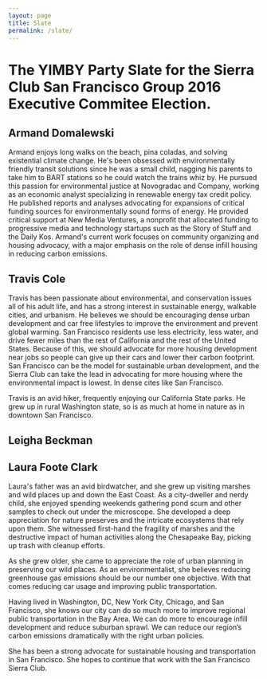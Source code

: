 ```yaml
---
layout: page
title: Slate
permalink: /slate/
---
```


# The YIMBY Party Slate for the Sierra Club San Francisco Group 2016 Executive Commitee Election.

## Armand Domalewski

Armand enjoys long walks on the beach, pina coladas, and
solving existential climate change. He's been obsessed with
environmentally friendly transit solutions since he was a small child,
nagging his parents to take him to BART stations so he could watch the
trains whiz by. He pursued this passion for environmental justice at
Novogradac and Company, working as an economic analyst specializing in
renewable energy tax credit policy. He published reports and analyses
advocating for expansions of critical funding sources for
environmentally sound forms of energy. He provided critical support at
New Media Ventures, a nonprofit that allocated funding to progressive
media and technology startups such as the Story of Stuff and the Daily
Kos. Armand's current work focuses on community organizing and housing
advocacy, with a major emphasis on the role of dense infill housing in
reducing carbon emissions.

## Travis Cole

Travis has been passionate about environmental, and conservation issues all
of his adult life, and has a strong interest in sustainable energy,
walkable cities, and urbanism. He believes we should be encouraging dense
urban development and car free lifestyles to improve the environment
and prevent global warming. San Francisco residents use less
electricity, less water, and drive fewer miles than the rest of
California and the rest of the United States. Because of this, we should
advocate for more housing development near jobs so people can give up
their cars and lower their carbon footprint. San Francisco can be the
model for sustainable urban development, and the Sierra Club can take
the lead in advocating for more housing where the environmental impact
is lowest. In dense cites like San Francisco.

Travis is an avid hiker, frequently enjoying our California State parks.
He grew up in rural Washington state, so is as much at home in nature as
in downtown San Francisco.

## Leigha Beckman

## Laura Foote Clark

Laura's father was an avid birdwatcher, and she grew up visiting marshes and
wild places up and down the East Coast. As a city-dweller and nerdy
child, she enjoyed spending weekends gathering pond scum and other samples
to check out under the microscope. She developed a deep appreciation for
nature preserves and the intricate ecosystems that rely upon them. She
witnessed first-hand the fragility of marshes and the destructive impact
of human activities along the Chesapeake Bay, picking up trash with
cleanup efforts.
 
As she grew older, she came to appreciate the role of urban planning in
preserving our wild places. As an environmentalist, she believes reducing
greenhouse gas emissions should be our number one objective. With that
comes reducing car usage and improving public transportation.
 
Having lived in Washington, DC, New York City, Chicago, and San
Francisco, she knows our city can do so much more to improve regional
public transportation in the Bay Area. We can do more to encourage
infill development and reduce suburban sprawl. We can reduce our
region’s carbon emissions dramatically with the right urban policies.
 
She has been a strong advocate for sustainable housing and transportation
in San Francisco. She hopes to continue that work with the San Francisco
Sierra Club.

